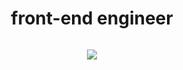 <h1 align="center">
front-end engineer<br>
</h1>

<div style="width:100%;display:flex;justify-content:center;background:red;">
  <img src="https://moon-svg.minung.dev/moon.svg?size=100&theme=ray" alt=""/>
</div>


<p align="center">
  <a target="_blank" href="mailto:kanghg1116@gmail.com?subject=Hello%20Ileri,%20From%20Github"><img src="https://img.shields.io/badge/gmail-%23D14836.svg?&style=flat-square&logo=gmail&logoColor=white" /></a>
</p>

